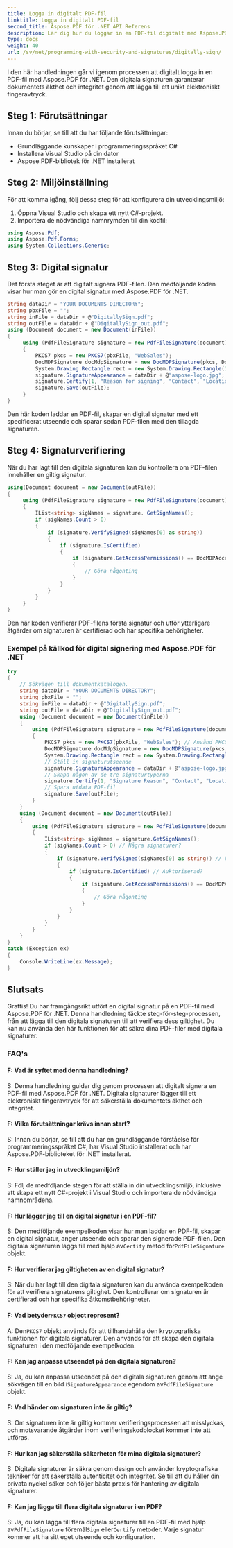 ```yaml
---
title: Logga in digitalt PDF-fil
linktitle: Logga in digitalt PDF-fil
second_title: Aspose.PDF för .NET API Referens
description: Lär dig hur du loggar in en PDF-fil digitalt med Aspose.PDF för .NET.
type: docs
weight: 40
url: /sv/net/programming-with-security-and-signatures/digitally-sign/
---
```

I den här handledningen går vi igenom processen att digitalt logga in en PDF-fil med Aspose.PDF för .NET. Den digitala signaturen garanterar dokumentets äkthet och integritet genom att lägga till ett unikt elektroniskt fingeravtryck.

## Steg 1: Förutsättningar

Innan du börjar, se till att du har följande förutsättningar:

- Grundläggande kunskaper i programmeringsspråket C#
- Installera Visual Studio på din dator
- Aspose.PDF-bibliotek för .NET installerat

## Steg 2: Miljöinställning

För att komma igång, följ dessa steg för att konfigurera din utvecklingsmiljö:

1. Öppna Visual Studio och skapa ett nytt C#-projekt.
2. Importera de nödvändiga namnrymden till din kodfil:

```csharp
using Aspose.Pdf;
using Aspose.Pdf.Forms;
using System.Collections.Generic;
```

## Steg 3: Digital signatur

Det första steget är att digitalt signera PDF-filen. Den medföljande koden visar hur man gör en digital signatur med Aspose.PDF för .NET.

```csharp
string dataDir = "YOUR DOCUMENTS DIRECTORY";
string pbxFile = "";
string inFile = dataDir + @"DigitallySign.pdf";
string outFile = dataDir + @"DigitallySign_out.pdf";
using (Document document = new Document(inFile))
{
     using (PdfFileSignature signature = new PdfFileSignature(document))
     {
         PKCS7 pkcs = new PKCS7(pbxFile, "WebSales");
         DocMDPSignature docMdpSignature = new DocMDPSignature(pkcs, DocMDPAccessPermissions.FillingInForms);
         System.Drawing.Rectangle rect = new System.Drawing.Rectangle(100, 100, 200, 100);
         signature.SignatureAppearance = dataDir + @"aspose-logo.jpg";
         signature.Certify(1, "Reason for signing", "Contact", "Location", true, rect, docMdpSignature);
         signature.Save(outFile);
     }
}
```

Den här koden laddar en PDF-fil, skapar en digital signatur med ett specificerat utseende och sparar sedan PDF-filen med den tillagda signaturen.

## Steg 4: Signaturverifiering

När du har lagt till den digitala signaturen kan du kontrollera om PDF-filen innehåller en giltig signatur.

```csharp
using(Document document = new Document(outFile))
{
     using (PdfFileSignature signature = new PdfFileSignature(document))
     {
         IList<string> sigNames = signature. GetSignNames();
         if (sigNames.Count > 0)
         {
             if (signature.VerifySigned(sigNames[0] as string))
             {
                 if (signature.IsCertified)
                 {
                     if (signature.GetAccessPermissions() == DocMDPAccessPermissions.FillingInForms)
                     {
                         // Göra någonting
                     }
                 }
             }
         }
     }
}
```

Den här koden verifierar PDF-filens första signatur och utför ytterligare åtgärder om signaturen är certifierad och har specifika behörigheter.

### Exempel på källkod för digital signering med Aspose.PDF för .NET 
```csharp
try
{
	// Sökvägen till dokumentkatalogen.
	string dataDir = "YOUR DOCUMENTS DIRECTORY";
	string pbxFile = "";
	string inFile = dataDir + @"DigitallySign.pdf";
	string outFile = dataDir + @"DigitallySign_out.pdf";
	using (Document document = new Document(inFile))
	{
		using (PdfFileSignature signature = new PdfFileSignature(document))
		{
			PKCS7 pkcs = new PKCS7(pbxFile, "WebSales"); // Använd PKCS7/PKCS7Fristående objekt
			DocMDPSignature docMdpSignature = new DocMDPSignature(pkcs, DocMDPAccessPermissions.FillingInForms);
			System.Drawing.Rectangle rect = new System.Drawing.Rectangle(100, 100, 200, 100);
			// Ställ in signaturutseende
			signature.SignatureAppearance = dataDir + @"aspose-logo.jpg";
			// Skapa någon av de tre signaturtyperna
			signature.Certify(1, "Signature Reason", "Contact", "Location", true, rect, docMdpSignature);
			// Spara utdata PDF-fil
			signature.Save(outFile);
		}
	}
	using (Document document = new Document(outFile))
	{
		using (PdfFileSignature signature = new PdfFileSignature(document))
		{
			IList<string> sigNames = signature.GetSignNames();
			if (sigNames.Count > 0) // Några signaturer?
			{
				if (signature.VerifySigned(sigNames[0] as string)) // Verifiera den första
				{
					if (signature.IsCertified) // Auktoriserad?
					{
						if (signature.GetAccessPermissions() == DocMDPAccessPermissions.FillingInForms) // Få åtkomstbehörighet
						{
							// Göra någonting
						}
					}
				}
			}
		}
	}
}
catch (Exception ex)
{
	Console.WriteLine(ex.Message);
}
```

## Slutsats

Grattis! Du har framgångsrikt utfört en digital signatur på en PDF-fil med Aspose.PDF för .NET. Denna handledning täckte steg-för-steg-processen, från att lägga till den digitala signaturen till att verifiera dess giltighet. Du kan nu använda den här funktionen för att säkra dina PDF-filer med digitala signaturer.

### FAQ's

#### F: Vad är syftet med denna handledning?

S: Denna handledning guidar dig genom processen att digitalt signera en PDF-fil med Aspose.PDF för .NET. Digitala signaturer lägger till ett elektroniskt fingeravtryck för att säkerställa dokumentets äkthet och integritet.

#### F: Vilka förutsättningar krävs innan start?

S: Innan du börjar, se till att du har en grundläggande förståelse för programmeringsspråket C#, har Visual Studio installerat och har Aspose.PDF-biblioteket för .NET installerat.

#### F: Hur ställer jag in utvecklingsmiljön?

S: Följ de medföljande stegen för att ställa in din utvecklingsmiljö, inklusive att skapa ett nytt C#-projekt i Visual Studio och importera de nödvändiga namnområdena.

#### F: Hur lägger jag till en digital signatur i en PDF-fil?

 S: Den medföljande exempelkoden visar hur man laddar en PDF-fil, skapar en digital signatur, anger utseende och sparar den signerade PDF-filen. Den digitala signaturen läggs till med hjälp av`Certify` metod för`PdfFileSignature` objekt.

#### F: Hur verifierar jag giltigheten av en digital signatur?

S: När du har lagt till den digitala signaturen kan du använda exempelkoden för att verifiera signaturens giltighet. Den kontrollerar om signaturen är certifierad och har specifika åtkomstbehörigheter.

####  F: Vad betyder`PKCS7` object represent?

 A: Den`PKCS7` objekt används för att tillhandahålla den kryptografiska funktionen för digitala signaturer. Den används för att skapa den digitala signaturen i den medföljande exempelkoden.

#### F: Kan jag anpassa utseendet på den digitala signaturen?

 S: Ja, du kan anpassa utseendet på den digitala signaturen genom att ange sökvägen till en bild i`SignatureAppearance` egendom av`PdfFileSignature` objekt.

#### F: Vad händer om signaturen inte är giltig?

S: Om signaturen inte är giltig kommer verifieringsprocessen att misslyckas, och motsvarande åtgärder inom verifieringskodblocket kommer inte att utföras.

#### F: Hur kan jag säkerställa säkerheten för mina digitala signaturer?

S: Digitala signaturer är säkra genom design och använder kryptografiska tekniker för att säkerställa autenticitet och integritet. Se till att du håller din privata nyckel säker och följer bästa praxis för hantering av digitala signaturer.

#### F: Kan jag lägga till flera digitala signaturer i en PDF?

 S: Ja, du kan lägga till flera digitala signaturer till en PDF-fil med hjälp av`PdfFileSignature` föremål`Sign` eller`Certify` metoder. Varje signatur kommer att ha sitt eget utseende och konfiguration.